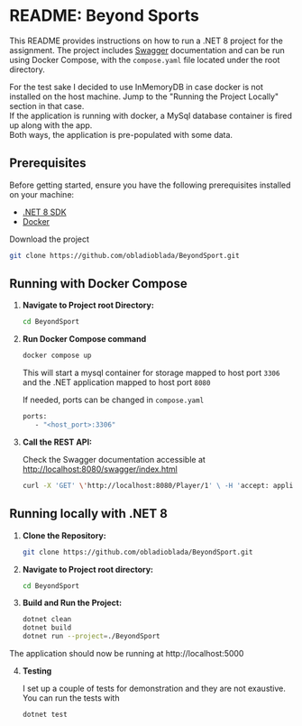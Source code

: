 # README: Beyond Sports

   This README provides instructions on how to run a .NET 8 project for the assignment. 
   The project includes [Swagger](https://swagger.io/) documentation and can be run using Docker Compose, with the  ```compose.yaml``` file located under the root directory.

   For the test sake I decided to use InMemoryDB in case docker is not installed on the host machine. Jump to the "Running the Project Locally" section in that case.  
   If the application is running with docker, a MySql database container is fired up along with the app.  
   Both ways, the application is pre-populated with some data.

## Prerequisites

   Before getting started, ensure you have the following prerequisites installed on your machine:

   - [.NET 8 SDK](https://dotnet.microsoft.com/download)
   - [Docker](https://www.docker.com/get-started)

   Download the project 

   ```bash
   git clone https://github.com/obladioblada/BeyondSport.git
   ```


## Running with Docker Compose

1. **Navigate to Project root Directory:**

   ```bash
   cd BeyondSport
   ```

2. **Run Docker Compose command**

   ```bash
   docker compose up
   ```

      This will start a mysql container for storage mapped to host port ```3306``` and the .NET application mapped to host port  ```8080```

      If needed, ports can be changed in ```compose.yaml```
  
   ```bash
   ports:
      - "<host_port>:3306"
   ```

3. **Call the REST API:**

   Check the Swagger documentation accessible at [http://localhost:8080/swagger/index.html](http://localhost:8080/swagger/index.html) 

   ```bash
   curl -X 'GET' \'http://localhost:8080/Player/1' \ -H 'accept: application/json'
   ```

## Running locally with .NET 8

1. **Clone the Repository:**

   ```bash
   git clone https://github.com/obladioblada/BeyondSport.git
   ```

2. **Navigate to Project root directory:**

   ```bash
   cd BeyondSport
   ```

3. **Build and Run the Project:**

   ```bash
   dotnet clean
   dotnet build
   dotnet run --project=./BeyondSport
   ```

  The application should now be running at http://localhost:5000

4. **Testing**

   I set up a couple of tests for demonstration and they are not exaustive.  
   You can run the tests with 

   ```bash
   dotnet test
   ```
